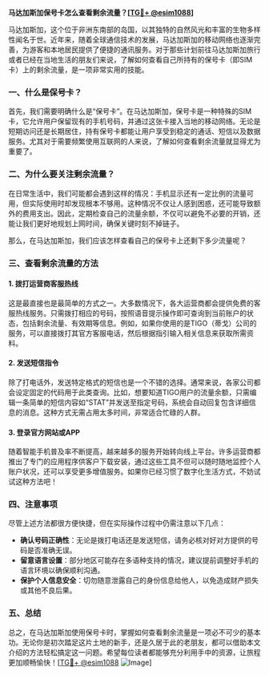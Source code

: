 **马达加斯加保号卡怎么查看剩余流量？[[TG💪+ @esim1088](https://t.me/s/esim1088)]**

马达加斯加，这个位于非洲东南部的岛国，以其独特的自然风光和丰富的生物多样性闻名于世。近年来，随着全球通信技术的发展，马达加斯加的移动网络也逐渐完善，为游客和本地居民提供了便捷的通讯服务。对于那些计划前往马达加斯加旅行或者已经在当地生活的朋友们来说，了解如何查看自己所持有的保号卡（即SIM卡）上的剩余流量，是一项非常实用的技能。

### 一、什么是保号卡？

首先，我们需要明确什么是“保号卡”。在马达加斯加，保号卡是一种特殊的SIM卡，它允许用户保留现有的手机号码，并通过这张卡接入当地的移动网络。无论是短期访问还是长期居住，持有保号卡都能让用户享受到稳定的通话、短信以及数据服务。尤其对于需要频繁使用互联网的人来说，了解如何查看剩余流量就显得尤为重要了。

### 二、为什么要关注剩余流量？

在日常生活中，我们可能都会遇到这样的情况：手机显示还有一定比例的流量可用，但实际使用时却发现根本不够用。这种情况不仅让人感到困惑，还可能导致额外的费用支出。因此，定期检查自己的流量余额，不仅可以避免不必要的开销，还能让我们更好地规划上网时间，确保关键时刻不掉链子。

那么，在马达加斯加，我们应该怎样查看自己的保号卡上还剩下多少流量呢？

### 三、查看剩余流量的方法

#### 1. 拨打运营商客服热线

这是最直接也是最简单的方式之一。大多数情况下，各大运营商都会提供免费的客服热线服务。只需拨打相应的号码，按照语音提示操作即可查询到当前账户的状态，包括剩余流量、有效期等信息。例如，如果你使用的是TIGO（蒂戈）公司的服务，可以直接拨打其官方客服电话，然后根据指引输入相关信息来获取所需资料。

#### 2. 发送短信指令

除了打电话外，发送特定格式的短信也是一个不错的选择。通常来说，各家公司都会设定固定的代码用于此类查询。比如，想要知道TIGO用户的流量余额，只需编辑一条简单的短信内容如“STAT”并发送至指定号码，系统会自动回复包含详细信息的消息。这种方式无需占用太多时间，非常适合忙碌的人群。

#### 3. 登录官方网站或APP

随着智能手机普及率不断提高，越来越多的服务开始转向线上平台。许多运营商都推出了专门的应用程序供客户下载安装，通过这些工具不但可以随时随地监控个人账户状况，还可以享受更多增值服务。如果你已经习惯了数字化生活方式，不妨试试这种方法吧！

### 四、注意事项

尽管上述方法都很方便快捷，但在实际操作过程中仍需注意以下几点：

- **确认号码正确性**：无论是拨打电话还是发送短信，请务必核对好对方提供的号码是否准确无误。
- **留意语言设置**：部分地区可能存在多语种支持的情况，建议提前调整好手机的语言环境以确保顺利沟通。
- **保护个人信息安全**：切勿随意泄露自己的身份信息给他人，以免造成财产损失或其他不良后果。

### 五、总结

总之，在马达加斯加使用保号卡时，掌握如何查看剩余流量是一项必不可少的基本功。无论你是初次踏足这片土地的新手，还是久居于此的老朋友，都可以借助本文介绍的方法轻松搞定这一问题。希望每位读者都能够充分利用手中的资源，让旅程更加顺畅愉快！[[TG💪+ @esim1088](https://t.me/s/esim1088) ![Image](https://i.postimg.cc/4NQfJmqS/Snipaste-2025-05-13-00-14-12.png)]